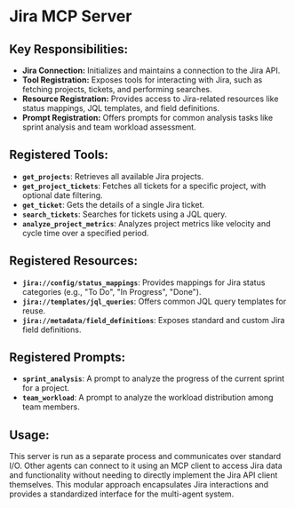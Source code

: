 # Jira MCP Server

## Key Responsibilities:

- **Jira Connection:** Initializes and maintains a connection to the Jira API.
- **Tool Registration:** Exposes tools for interacting with Jira, such as fetching projects, tickets, and performing searches.
- **Resource Registration:** Provides access to Jira-related resources like status mappings, JQL templates, and field definitions.
- **Prompt Registration:** Offers prompts for common analysis tasks like sprint analysis and team workload assessment.

## Registered Tools:

- **`get_projects`**: Retrieves all available Jira projects.
- **`get_project_tickets`**: Fetches all tickets for a specific project, with optional date filtering.
- **`get_ticket`**: Gets the details of a single Jira ticket.
- **`search_tickets`**: Searches for tickets using a JQL query.
- **`analyze_project_metrics`**: Analyzes project metrics like velocity and cycle time over a specified period.

## Registered Resources:

- **`jira://config/status_mappings`**: Provides mappings for Jira status categories (e.g., "To Do", "In Progress", "Done").
- **`jira://templates/jql_queries`**: Offers common JQL query templates for reuse.
- **`jira://metadata/field_definitions`**: Exposes standard and custom Jira field definitions.

## Registered Prompts:

- **`sprint_analysis`**: A prompt to analyze the progress of the current sprint for a project.
- **`team_workload`**: A prompt to analyze the workload distribution among team members.

## Usage:

This server is run as a separate process and communicates over standard I/O. Other agents can connect to it using an MCP client to access Jira data and functionality without needing to directly implement the Jira API client themselves. This modular approach encapsulates Jira interactions and provides a standardized interface for the multi-agent system.
